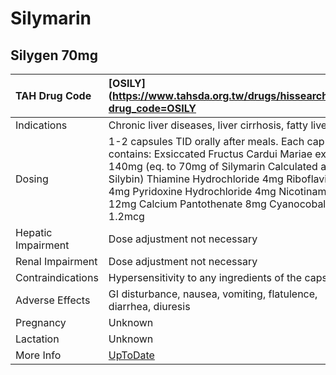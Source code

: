 # Silymarin

## Silygen 70mg

| TAH Drug Code      | [OSILY](https://www.tahsda.org.tw/drugs/hissearch.php?drug_code=OSILY                                                                                                                                                                                                                           |
|:-------------------|:------------------------------------------------------------------------------------------------------------------------------------------------------------------------------------------------------------------------------------------------------------------------------------------------|
| Indications        | Chronic liver diseases, liver cirrhosis, fatty liver.                                                                                                                                                                                                                                           |
| Dosing             | 1-2 capsules TID orally after meals. Each cap contains: Exsiccated Fructus Cardui Mariae extract 140mg (eq. to 70mg of Silymarin Calculated as Silybin) Thiamine Hydrochloride 4mg Riboflavin 4mg Pyridoxine Hydrochloride 4mg Nicotinamide 12mg Calcium Pantothenate 8mg Cyanocobalamin 1.2mcg |
| Hepatic Impairment | Dose adjustment not necessary                                                                                                                                                                                                                                                                   |
| Renal Impairment   | Dose adjustment not necessary                                                                                                                                                                                                                                                                   |
| Contraindications  | Hypersensitivity to any ingredients of the capsule.                                                                                                                                                                                                                                             |
| Adverse Effects    | GI disturbance, nausea, vomiting, flatulence, diarrhea, diuresis                                                                                                                                                                                                                                |
| Pregnancy          | Unknown                                                                                                                                                                                                                                                                                         |
| Lactation          | Unknown                                                                                                                                                                                                                                                                                         |
| More Info          | [UpToDate](https://www.uptodate.com/contents/silymarin-drug-information)                                                                                                                                                                                                                        |

